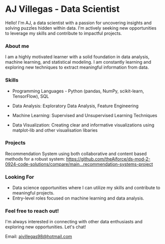 # AJ Villegas - Data Scientist
Hello! I'm AJ, a data scientist with a passion for uncovering insights and solving puzzles hidden within data. I'm actively seeking new opportunities to leverage my skills and contribute to impactful projects.

### About me
I am a highly motivated learner with a solid foundation in data analysis, machine learning, and statistical modeling. I am constantly learning and exploring new techniques to extract meaningful information from data.

### Skills
- Programming Languages - Python (pandas, NumPy, scikit-learn, TensorFlow), SQL

- Data Analysis: Exploratory Data Analysis, Feature Engineering

- Machine Learning: Supervised and Unsupervised Learning Techniques

- Data Visualization: Creating clear and informative visualizations using matplot-lib and other visualisation libaries

### Projects
Recommendation System using both collaborative and content based methods for a robust system: <https://github.com/theAjforce/ds-mod-2-0924-code-solutions/compare/main...recommendation-systems-project>

### Looking For
- Data science opportunities where I can utilize my skills and contribute to meaningful projects.
- Entry-level roles focused on machine learning and data analysis.

### Feel free to reach out!

I'm always interested in connecting with other data enthusiasts and exploring new opportunities. Let's chat!

Email: ajvillegas98@hotmail.com